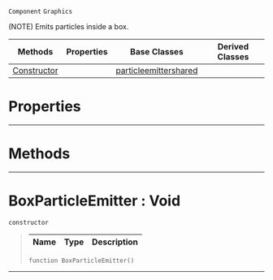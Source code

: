  `Component` `Graphics`



(NOTE) Emits particles inside a box.

|Methods|Properties|Base Classes|Derived Classes|
|---|---|---|---|
|[ Constructor](boxparticleemitter.md#boxparticleemitter-void)| |[particleemittershared](particleemittershared.md)| |


 #  Properties


---  
 #  Methods


---  
 #  BoxParticleEmitter : Void

 `constructor`

> 
> |Name|Type|Description|
> |---|---|---|
> ``` lang=cpp, name=Nada
> function BoxParticleEmitter()
> ``` 


---  
 

 